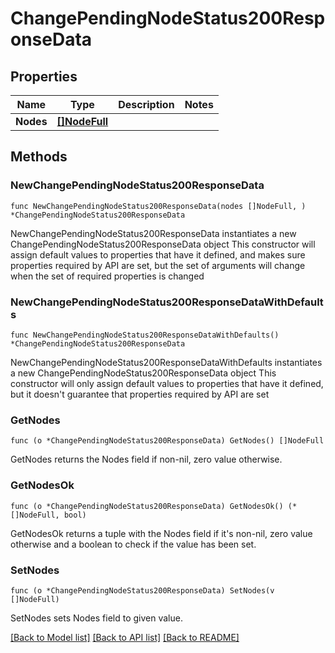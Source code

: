 # ChangePendingNodeStatus200ResponseData

## Properties

Name | Type | Description | Notes
------------ | ------------- | ------------- | -------------
**Nodes** | [**[]NodeFull**](NodeFull.md) |  | 

## Methods

### NewChangePendingNodeStatus200ResponseData

`func NewChangePendingNodeStatus200ResponseData(nodes []NodeFull, ) *ChangePendingNodeStatus200ResponseData`

NewChangePendingNodeStatus200ResponseData instantiates a new ChangePendingNodeStatus200ResponseData object
This constructor will assign default values to properties that have it defined,
and makes sure properties required by API are set, but the set of arguments
will change when the set of required properties is changed

### NewChangePendingNodeStatus200ResponseDataWithDefaults

`func NewChangePendingNodeStatus200ResponseDataWithDefaults() *ChangePendingNodeStatus200ResponseData`

NewChangePendingNodeStatus200ResponseDataWithDefaults instantiates a new ChangePendingNodeStatus200ResponseData object
This constructor will only assign default values to properties that have it defined,
but it doesn't guarantee that properties required by API are set

### GetNodes

`func (o *ChangePendingNodeStatus200ResponseData) GetNodes() []NodeFull`

GetNodes returns the Nodes field if non-nil, zero value otherwise.

### GetNodesOk

`func (o *ChangePendingNodeStatus200ResponseData) GetNodesOk() (*[]NodeFull, bool)`

GetNodesOk returns a tuple with the Nodes field if it's non-nil, zero value otherwise
and a boolean to check if the value has been set.

### SetNodes

`func (o *ChangePendingNodeStatus200ResponseData) SetNodes(v []NodeFull)`

SetNodes sets Nodes field to given value.



[[Back to Model list]](../README.md#documentation-for-models) [[Back to API list]](../README.md#documentation-for-api-endpoints) [[Back to README]](../README.md)


